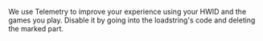 We use Telemetry to improve your experience using your HWID and the games you play.
Disable it by going into the loadstring's code and deleting the marked part.
